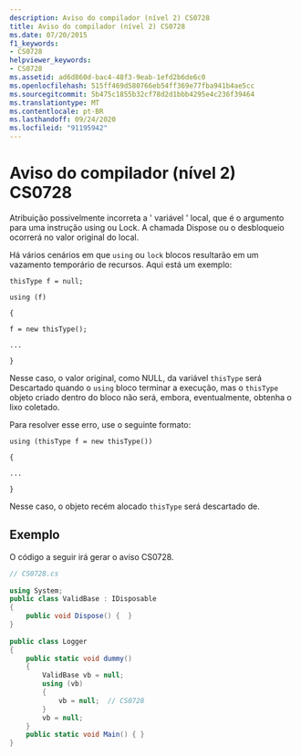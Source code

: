 ```yaml
---
description: Aviso do compilador (nível 2) CS0728
title: Aviso do compilador (nível 2) CS0728
ms.date: 07/20/2015
f1_keywords:
- CS0728
helpviewer_keywords:
- CS0728
ms.assetid: ad6d860d-bac4-48f3-9eab-1efd2b6de6c0
ms.openlocfilehash: 515ff469d580766eb54ff369e77fba941b4ae5cc
ms.sourcegitcommit: 5b475c1855b32cf78d2d1bbb4295e4c236f39464
ms.translationtype: MT
ms.contentlocale: pt-BR
ms.lasthandoff: 09/24/2020
ms.locfileid: "91195942"
---
```

# <a name="compiler-warning-level-2-cs0728"></a>Aviso do compilador (nível 2) CS0728

Atribuição possivelmente incorreta a ' variável ' local, que é o argumento para uma instrução using ou Lock.  A chamada Dispose ou o desbloqueio ocorrerá no valor original do local.  
  
 Há vários cenários em que `using` ou `lock` blocos resultarão em um vazamento temporário de recursos. Aqui está um exemplo:  
  
 `thisType f = null;`  
  
 `using (f)`  
  
 `{`  
  
 `f = new thisType();`  
  
 `...`  
  
 `}`  
  
 Nesse caso, o valor original, como NULL, da variável `thisType` será Descartado quando o `using` bloco terminar a execução, mas o `thisType` objeto criado dentro do bloco não será, embora, eventualmente, obtenha o lixo coletado.  
  
 Para resolver esse erro, use o seguinte formato:  
  
 `using (thisType f = new thisType())`  
  
 `{`  
  
 `...`  
  
 `}`  
  
 Nesse caso, o objeto recém alocado `thisType` será descartado de.  
  
## <a name="example"></a>Exemplo  

 O código a seguir irá gerar o aviso CS0728.  
  
```csharp
// CS0728.cs  
  
using System;  
public class ValidBase : IDisposable  
{  
    public void Dispose() {  }  
}  
  
public class Logger  
{  
    public static void dummy()  
    {  
        ValidBase vb = null;  
        using (vb)
        {  
            vb = null;  // CS0728  
        }  
        vb = null;  
    }  
    public static void Main() { }  
}  
```
